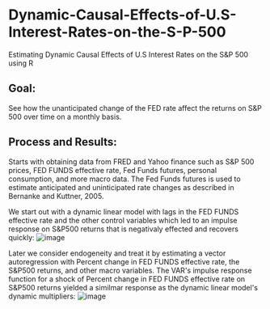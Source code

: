 # Dynamic-Causal-Effects-of-U.S-Interest-Rates-on-the-S-P-500
Estimating Dynamic Causal Effects of U.S Interest Rates on the S&amp;P 500 using R

## Goal: 
See how the unanticipated change of the FED rate affect the returns on S&P 500 over time on a monthly basis.
## Process and Results:
Starts with obtaining data from FRED and Yahoo finance such as S&P 500 prices, FED FUNDS effective rate, Fed Funds futures, personal consumption,
and more macro data.
The Fed Funds futures is used to estimate anticipated and uninticipated rate changes as described in Bernanke and Kuttner, 2005.

We start out with a dynamic linear model with lags in the FED FUNDS effective rate and the other control variables which led
to an impulse response on S&P500 returns that is negativaly effected and recovers quickly:
![image](https://github.com/user-attachments/assets/9006d369-acda-48f7-be6b-415680eccf58)

Later we consider endogeneity and treat it by estimating a vector autoregression
with Percent change in FED FUNDS effective rate, the S&P500 returns, and other macro variables.
The VAR's impulse response function for a shock of Percent change in FED FUNDS effective rate on S&P500 returns
yielded a similmar response as the dynamic linear model's dynamic multipliers:
![image](https://github.com/user-attachments/assets/aafac14c-d970-4d02-8632-bbc5cef22129)

